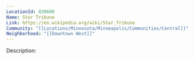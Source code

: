 ```yaml
---
LocationId: 830600
Name: Star Tribune
Link: https://en.wikipedia.org/wiki/Star_Tribune 
Community: "[[Locations/Minnesota/Minneapolis/Communities/Central]]"
Neighborhood: "[[Downtown West]]"
---
```


Description: